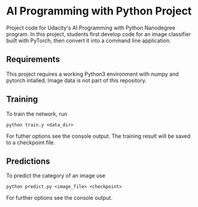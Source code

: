 # AI Programming with Python Project

Project code for Udacity's AI Programming with Python Nanodegree program. In this project, students first develop code for an image classifier built with PyTorch, then convert it into a command line application.

## Requirements
This project requires a working Python3 environment with numpy and pytorch intalled. Image data is not part of this repository.

## Training
To train the network, run

```
python train.y <data_dir>
```

For futher options see the console output. The training result will be saved to a checkpoint file.

## Predictions
To predict the category of an image use
```
python predict.py <image_file> <checkpoint>
```

For further options see the console output.


